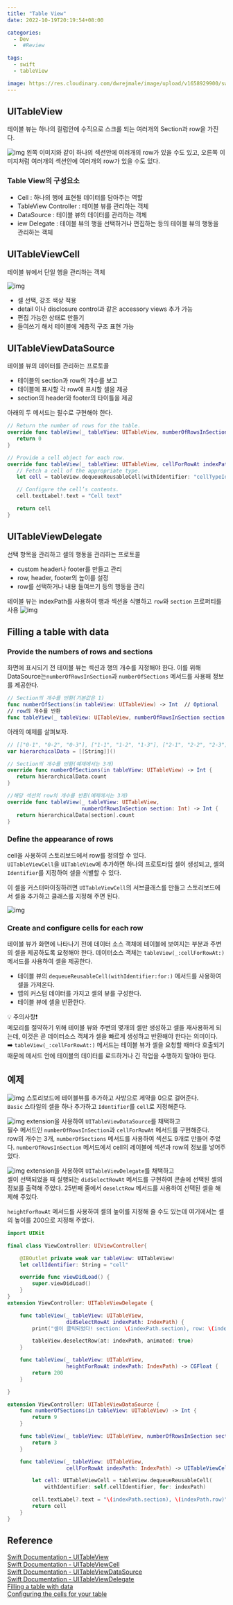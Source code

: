 ```yaml
---
title: "Table View"
date: 2022-10-19T20:19:54+08:00

categories:
  - Dev
  -  #Review

tags:
  - swift
  - tableView

image: https://res.cloudinary.com/dwrejmale/image/upload/v1658929900/swift_dpaoqx.png #the-creative-exchange-d2zvqp3fpro-unsplash.jpg
---
```


## UITableView

테이블 뷰는 하나의 컬럼안에 수직으로 스크롤 되는 여러개의 Section과 row을 가진다.

![img](post/swift/221019-1.png)
왼쪽 이미지와 같이 하나의 섹션안에 여러개의 row가 있을 수도 있고, 오른쪽 이미지처럼 여러개의 섹션안에 여러개의 row가 있을 수도 있다.

### Table View의 구성요소

- Cell : 하나의 행에 표현될 데이터를 담아주는 역할
- TableView Controller : 테이블 뷰를 관리하는 객체
- DataSource : 테이블 뷰의 데이터를 관리하는 객체
- iew Delegate : 테이블 뷰의 행을 선택하거나 편집하는 등의 테이블 뷰의 행동을 관리하는 객체

## UITableViewCell

테이블 뷰에서 단일 행을 관리하는 객체

![img](post/swift/221019-2.png)

- 셀 선택, 강조 색상 적용
- detail 이나 disclosure control과 같은 accessory views 추가 가능
- 편집 가능한 상태로 만들기
- 들여쓰기 해서 테이블에 계층적 구조 표현 가능

## UITableViewDataSource

테이블 뷰의 데이터를 관리하는 프로토콜

- 테이블의 section과 row의 개수를 보고
- 테이블에 표시할 각 row에 표시할 셀을 제공
- section의 header와 footer의 타이틀을 제공

아래의 두 메서드는 필수로 구현해야 한다.

```swift
// Return the number of rows for the table.
override func tableView(_ tableView: UITableView, numberOfRowsInSection section: Int) -> Int {
   return 0
}

// Provide a cell object for each row.
override func tableView(_ tableView: UITableView, cellForRowAt indexPath: IndexPath) -> UITableViewCell {
   // Fetch a cell of the appropriate type.
   let cell = tableView.dequeueReusableCell(withIdentifier: "cellTypeIdentifier", for: indexPath)

   // Configure the cell’s contents.
   cell.textLabel!.text = "Cell text"

   return cell
}
```

## UITableViewDelegate

선택 항목을 관리하고 셀의 행동을 관리하는 프로토콜

- custom header나 footer를 만들고 관리
- row, header, footer의 높이를 설정
- row를 선택하거나 내용 들여쓰기 등의 행동을 관리

테이블 뷰는 indexPath를 사용하여 행과 섹션을 식별하고 `row`와 `section` 프로퍼티를 사용
![img](post/swift/221019-3.png)

## Filling a table with data

### Provide the numbers of rows and sections

화면에 표시되기 전 테이블 뷰는 섹션과 행의 개수를 지정해야 한다. 이를 위해 DataSource는`numberOfRowsInSection`과 `numberOfSections` 메서드를 사용해 정보를 제공한다.

```swift
// Section의 개수를 반환(기본값은 1)
func numberOfSections(in tableView: UITableView) -> Int  // Optional
// row의 개수를 반환
func tableView(_ tableView: UITableView, numberOfRowsInSection section: Int) -> Int
```

아래의 예제를 살펴보자.

```swift
// [["0-1", "0-2", "0-3"], ["1-1", "1-2", "1-3"], ["2-1", "2-2", "2-3"]]과 같은 형태의 데이터를 가지고 있다고 가정
var hierarchicalData = [[String]]()

// Section의 개수를 반환(예제에서는 3개)
override func numberOfSections(in tableView: UITableView) -> Int {
   return hierarchicalData.count
}

//해당 섹션의 row의 개수를 반환(예제에서는 3개)
override func tableView(_ tableView: UITableView,
                        numberOfRowsInSection section: Int) -> Int {
   return hierarchicalData[section].count
}
```

### Define the appearance of rows

cell을 사용하여 스토리보드에서 row를 정의할 수 있다.  
`UITableViewCell`을 `UITableView`에 추가하면 하나의 프로토타입 셀이 생성되고, 셀의 `Identifier`를 지정하여 셀을 식별할 수 있다.

이 셀을 커스터마이징하려면 `UITableViewCell`의 서브클래스를 만들고 스토리보드에서 셀을 추가하고 클래스를 지정해 주면 된다.

![img](post/swift/221019-4.png)

### Create and configure cells for each row

테이블 뷰가 화면에 나타나기 전에 데이터 소스 객체에 테이블에 보여지는 부분과 주변의 셀을 제공하도록 요청해야 한다.
데이터소스 객체는 `tableView(_:cellForRowAt:)` 메서드를 사용하여 셀을 제공한다.

- 테이블 뷰의 `dequeueReusableCell(withIdentifier:for:)` 메서드를 사용하여 셀을 가져온다.
- 앱의 커스텀 데이터를 가지고 셀의 뷰를 구성한다.
- 테이블 뷰에 셀을 반환한다.

💡 주의사항❗️  
메모리를 절약하기 위해 테이블 뷰와 주변의 몇개의 셀만 생성하고 셀을 재사용하게 되는데, 이것은 곧 데이터소스 객체가 셀을 빠르게 생성하고 반환해야 한다는 의미이다.  
➡️ `tableView(_:cellForRowAt:)` 메서드는 테이블 뷰가 셀을 요청할 때마다 호출되기 때문에 메서드 안에 테이블의 데이터를 로드하거나 긴 작업을 수행하지 말아야 한다.

## 예제

![img](post/swift/221019-5.png)
스토리보드에 테이블뷰를 추가하고 사방으로 제약을 0으로 걸어준다.  
`Basic` 스타일의 셀을 하나 추가하고 `Identifier`를 `cell`로 지정해준다.

![img](post/swift/221019-6.png)
extension을 사용하여 `UITableViewDataSource`를 채택하고  
필수 메서드인 `numberOfRowsInSection`과 `cellForRowAt` 메서드를 구현해준다.  
row의 개수는 3개, `numberOfSections` 메서드를 사용하여 섹션도 9개로 만들어 주었다.
`numberOfRowsInSection` 메서드에서 cell의 레이블에 섹션과 row의 정보를 넣어주었다.

![img](post/swift/221019-7.png)
extension을 사용하여 `UITableViewDelegate`를 채택하고  
셀이 선택되었을 때 실행되는 `didSelectRowAt` 메서드를 구현하여 콘솔에 선택된 셀의 정보를 출력해 주었다.
25번째 줄에서 `deselctRow` 메서드를 사용하여 선택된 셀을 해제해 주었다.

`heightForRowAt` 메서드를 사용하여 셀의 높이를 지정해 줄 수도 있는데 여기에서는 셀의 높이를 200으로 지정해 주었다.

```swift
import UIKit

final class ViewController: UIViewController{

    @IBOutlet private weak var tableView: UITableView!
    let cellIdentifier: String = "cell"

    override func viewDidLoad() {
        super.viewDidLoad()
    }
}
extension ViewController: UITableViewDelegate {

    func tableView(_ tableView: UITableView,
                   didSelectRowAt indexPath: IndexPath) {
        print("셀이 클릭되었다! section: \(indexPath.section), row: \(indexPath.row)")

        tableView.deselectRow(at: indexPath, animated: true)
    }

    func tableView(_ tableView: UITableView,
                   heightForRowAt indexPath: IndexPath) -> CGFloat {
        return 200
    }

}

extension ViewController: UITableViewDataSource {
    func numberOfSections(in tableView: UITableView) -> Int {
        return 9
    }

    func tableView(_ tableView: UITableView, numberOfRowsInSection section: Int) -> Int {
        return 3
    }

    func tableView(_ tableView: UITableView,
                   cellForRowAt indexPath: IndexPath) -> UITableViewCell {

        let cell: UITableViewCell = tableView.dequeueReusableCell(
            withIdentifier: self.cellIdentifier, for: indexPath)

        cell.textLabel?.text = "\(indexPath.section), \(indexPath.row)"
        return cell
    }
}
```

## Reference

[Swift Documentation - UITableView](https://developer.apple.com/documentation/uikit/uitableview)  
[Swift Documentation - UITableViewCell](https://developer.apple.com/documentation/uikit/uitableviewcell)  
[Swift Documentation - UITableViewDataSource](https://developer.apple.com/documentation/uikit/uitableviewdatasource)  
[Swift Documentation - UITableViewDelegate](https://developer.apple.com/documentation/uikit/uitableviewdelegate)  
[Filling a table with data](https://developer.apple.com/documentation/uikit/views_and_controls/table_views/filling_a_table_with_data)  
[Configuring the cells for your table](https://developer.apple.com/documentation/uikit/views_and_controls/table_views/configuring_the_cells_for_your_table)
